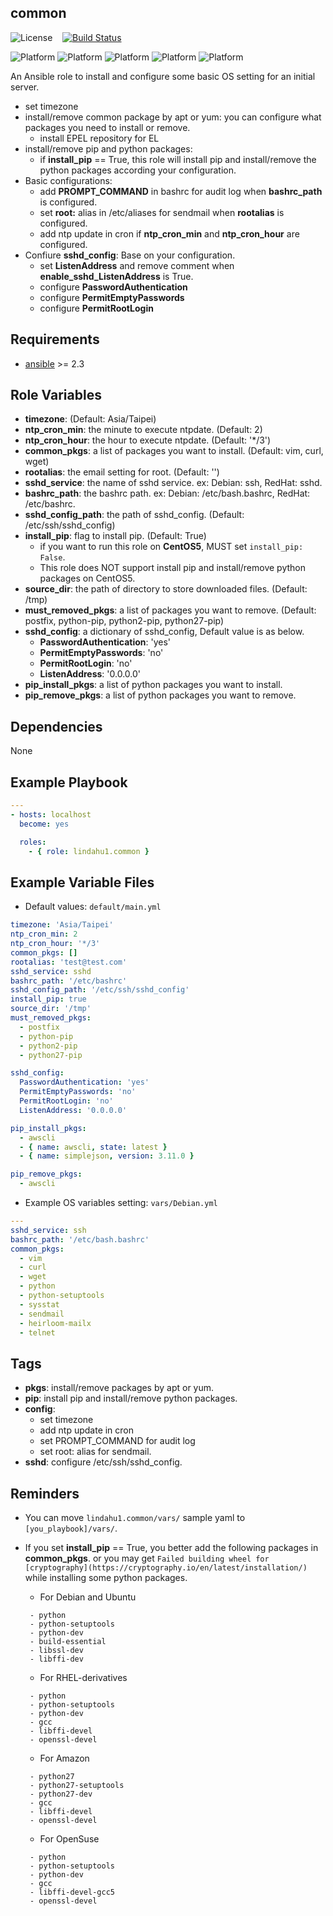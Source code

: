 common
-----------

![License](https://img.shields.io/badge/license-MIT-blue.svg?style=flat)&nbsp;&nbsp;&nbsp;&nbsp;[![Build Status](https://travis-ci.org/lindahu1/ansible-common-base.svg?branch=master)](https://travis-ci.org/lindahu1/ansible-common-base#)

![Platform](http://img.shields.io/badge/platform-centos-932279.svg?style=flat) ![Platform](http://img.shields.io/badge/platform-redhat-cc0000.svg?style=flat) ![Platform](http://img.shields.io/badge/platform-ubuntu-dd4814.svg?style=flat) ![Platform](http://img.shields.io/badge/platform-Amazon-3c6eb4.svg?style=flat) ![Platform](http://img.shields.io/badge/platform-opensuse-73ba25.svg?style=flat)

An Ansible role to install and configure some basic OS setting for an initial server.
- set timezone
- install/remove common package by apt or yum: you can configure what packages you need to install or remove.
  - install EPEL repository for EL
- install/remove pip and python packages:
  - if **install_pip** == True, this role will install pip and install/remove the python packages according your configuration.
- Basic configurations:
  - add **PROMPT_COMMAND** in bashrc for audit log when **bashrc_path** is configured.
  - set **root:** alias in /etc/aliases for sendmail when **rootalias** is configured.
  - add ntp update in cron if **ntp_cron_min** and **ntp_cron_hour** are configured.
- Confiure **sshd_config**: Base on your configuration.
  - set **ListenAddress** and remove comment when **enable_sshd_ListenAddress** is True.
  - configure **PasswordAuthentication**
  - configure **PermitEmptyPasswords**
  - configure **PermitRootLogin**


Requirements
------------

- [ansible](https://ansible.com) >= 2.3


Role Variables
--------------

- **timezone**: (Default: Asia/Taipei)
- **ntp_cron_min**: the minute to execute ntpdate. (Default: 2)
- **ntp_cron_hour**: the hour to execute ntpdate. (Default: '*/3')
- **common_pkgs**: a list of packages you want to install. (Default: vim, curl, wget)
- **rootalias**: the email setting for root. (Default: '')
- **sshd_service**: the name of sshd service. ex: Debian: ssh, RedHat: sshd.
- **bashrc_path**: the bashrc path. ex: Debian: /etc/bash.bashrc, RedHat: /etc/bashrc.
- **sshd_config_path**: the path of sshd_config. (Default: /etc/ssh/sshd_config)
- **install_pip**: flag to install pip. (Default: True)
  - if you want to run this role on **CentOS5**, MUST set `install_pip: False`.
  - This role does NOT support install pip and install/remove python packages on CentOS5.
- **source_dir**: the path of directory to store downloaded files. (Default: /tmp)
- **must_removed_pkgs**: a list of packages you want to remove. (Default: postfix, python-pip, python2-pip, python27-pip)
- **sshd_config**: a dictionary of sshd_config, Default value is as below.
  - **PasswordAuthentication**: 'yes'
  - **PermitEmptyPasswords**: 'no'
  - **PermitRootLogin**: 'no'
  - **ListenAddress**: '0.0.0.0'
- **pip_install_pkgs**: a list of python packages you want to install.
- **pip_remove_pkgs**: a list of python packages you want to remove.


Dependencies
------------

None


Example Playbook
----------------
```yaml
---
- hosts: localhost
  become: yes

  roles:
    - { role: lindahu1.common }
```


Example Variable Files
----------------------

* Default values: `default/main.yml`
```yaml
timezone: 'Asia/Taipei'
ntp_cron_min: 2
ntp_cron_hour: '*/3'
common_pkgs: []
rootalias: 'test@test.com'
sshd_service: sshd
bashrc_path: '/etc/bashrc'
sshd_config_path: '/etc/ssh/sshd_config'
install_pip: true
source_dir: '/tmp'
must_removed_pkgs:
  - postfix
  - python-pip
  - python2-pip
  - python27-pip

sshd_config:
  PasswordAuthentication: 'yes'
  PermitEmptyPasswords: 'no'
  PermitRootLogin: 'no'
  ListenAddress: '0.0.0.0'

pip_install_pkgs:
  - awscli
  - { name: awscli, state: latest }
  - { name: simplejson, version: 3.11.0 }

pip_remove_pkgs:
  - awscli
```

* Example OS variables setting: `vars/Debian.yml`
```yaml
---
sshd_service: ssh
bashrc_path: '/etc/bash.bashrc'
common_pkgs:
  - vim
  - curl
  - wget
  - python
  - python-setuptools
  - sysstat
  - sendmail
  - heirloom-mailx
  - telnet
```

Tags
----

- **pkgs**: install/remove packages by apt or yum.
- **pip**: install pip and install/remove python packages.
- **config**: 
  - set timezone
  - add ntp update in cron
  - set PROMPT_COMMAND for audit log
  - set root: alias for sendmail.
- **sshd**: configure /etc/ssh/sshd_config.


Reminders
---------
- You can move `lindahu1.common/vars/` sample yaml to `[you_playbook]/vars/`.
- If you set **install_pip** == True, you better add the following packages in **common_pkgs**.
  or you may get `Failed building wheel for [cryptography](https://cryptography.io/en/latest/installation/)` while installing some python packages. 
  - For Debian and Ubuntu
  ```yaml=
   - python
   - python-setuptools
   - python-dev
   - build-essential
   - libssl-dev
   - libffi-dev
  ```

  - For RHEL-derivatives
  ```yaml=
   - python
   - python-setuptools
   - python-dev
   - gcc
   - libffi-devel
   - openssl-devel
  ```

  - For Amazon
  ```yaml=
   - python27
   - python27-setuptools
   - python27-dev
   - gcc
   - libffi-devel
   - openssl-devel
  ```

  - For OpenSuse
  ```yaml=
   - python
   - python-setuptools
   - python-dev
   - gcc
   - libffi-devel-gcc5
   - openssl-devel
  ```


